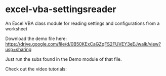 # excel-vba-settingsreader
An Excel VBA class module for reading settings and configurations from a worksheet

Download the demo file here:
https://drive.google.com/file/d/0B50KExCaGZqFS2FUVEY3eEJwalk/view?usp=sharing

Just run the subs found in the Demo module of that file.

Check out the video tutorials:
